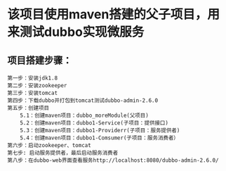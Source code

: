 ﻿# 该项目使用maven搭建的父子项目，用来测试dubbo实现微服务
## 项目搭建步骤： 
	第一步：安装jdk1.8
	第二步：安装zookeeper
	第三步：安装tomcat 
	第四步：下载dubbo并打包到tomcat测试dubbo-admin-2.6.0 
	第五步：创建项目
		5.1：创建maven项目：dubbo_moreModule(父项目)
		5.2：创建maven项目：dubbo1-Service(子项目：提供接口) 
		5.3：创建maven项目：dubbo1-Providerr(子项目：服务提供者) 
		5.4：创建maven项目：dubbo1-Comsumer(子项目：服务消费者） 
	第六步：启动zookeeper、tomcat 
	第七步: 启动服务提供者，最后启动服务消费者
	第八步：在dubbo-web界面查看服务http://localhost:8080/dubbo-admin-2.6.0/
